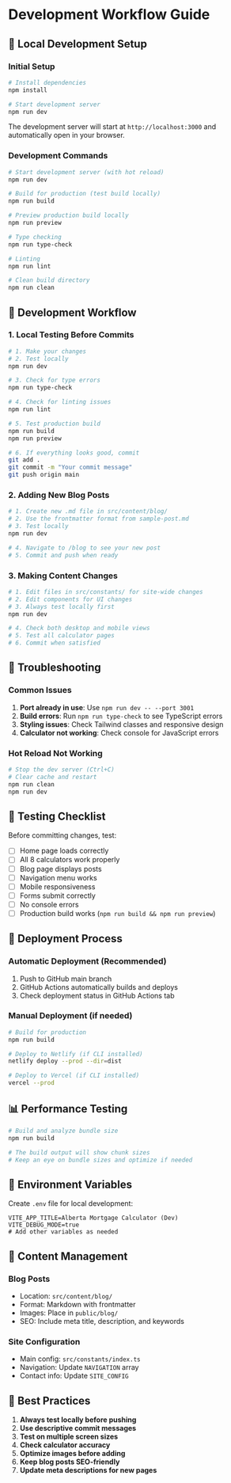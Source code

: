 # Development Workflow Guide

## 🔧 Local Development Setup

### Initial Setup
```bash
# Install dependencies
npm install

# Start development server
npm run dev
```

The development server will start at `http://localhost:3000` and automatically open in your browser.

### Development Commands
```bash
# Start development server (with hot reload)
npm run dev

# Build for production (test build locally)
npm run build

# Preview production build locally
npm run preview

# Type checking
npm run type-check

# Linting
npm run lint

# Clean build directory
npm run clean
```

## 🔄 Development Workflow

### 1. Local Testing Before Commits
```bash
# 1. Make your changes
# 2. Test locally
npm run dev

# 3. Check for type errors
npm run type-check

# 4. Check for linting issues
npm run lint

# 5. Test production build
npm run build
npm run preview

# 6. If everything looks good, commit
git add .
git commit -m "Your commit message"
git push origin main
```

### 2. Adding New Blog Posts
```bash
# 1. Create new .md file in src/content/blog/
# 2. Use the frontmatter format from sample-post.md
# 3. Test locally
npm run dev

# 4. Navigate to /blog to see your new post
# 5. Commit and push when ready
```

### 3. Making Content Changes
```bash
# 1. Edit files in src/constants/ for site-wide changes
# 2. Edit components for UI changes
# 3. Always test locally first
npm run dev

# 4. Check both desktop and mobile views
# 5. Test all calculator pages
# 6. Commit when satisfied
```

## 🐛 Troubleshooting

### Common Issues
1. **Port already in use**: Use `npm run dev -- --port 3001`
2. **Build errors**: Run `npm run type-check` to see TypeScript errors
3. **Styling issues**: Check Tailwind classes and responsive design
4. **Calculator not working**: Check console for JavaScript errors

### Hot Reload Not Working
```bash
# Stop the dev server (Ctrl+C)
# Clear cache and restart
npm run clean
npm run dev
```

## 📱 Testing Checklist

Before committing changes, test:

- [ ] Home page loads correctly
- [ ] All 8 calculators work properly
- [ ] Blog page displays posts
- [ ] Navigation menu works
- [ ] Mobile responsiveness
- [ ] Forms submit correctly
- [ ] No console errors
- [ ] Production build works (`npm run build && npm run preview`)

## 🚀 Deployment Process

### Automatic Deployment (Recommended)
1. Push to GitHub main branch
2. GitHub Actions automatically builds and deploys
3. Check deployment status in GitHub Actions tab

### Manual Deployment (if needed)
```bash
# Build for production
npm run build

# Deploy to Netlify (if CLI installed)
netlify deploy --prod --dir=dist

# Deploy to Vercel (if CLI installed)
vercel --prod
```

## 📊 Performance Testing

```bash
# Build and analyze bundle size
npm run build

# The build output will show chunk sizes
# Keep an eye on bundle sizes and optimize if needed
```

## 🔧 Environment Variables

Create `.env` file for local development:
```env
VITE_APP_TITLE=Alberta Mortgage Calculator (Dev)
VITE_DEBUG_MODE=true
# Add other variables as needed
```

## 📝 Content Management

### Blog Posts
- Location: `src/content/blog/`
- Format: Markdown with frontmatter
- Images: Place in `public/blog/`
- SEO: Include meta title, description, and keywords

### Site Configuration
- Main config: `src/constants/index.ts`
- Navigation: Update `NAVIGATION` array
- Contact info: Update `SITE_CONFIG`

## 🎯 Best Practices

1. **Always test locally before pushing**
2. **Use descriptive commit messages**
3. **Test on multiple screen sizes**
4. **Check calculator accuracy**
5. **Optimize images before adding**
6. **Keep blog posts SEO-friendly**
7. **Update meta descriptions for new pages** 